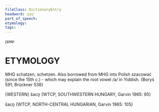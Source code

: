 ```yaml
---
fileClass: DictionaryEntry
headword: שאַצן
part_of_speech: 
etymology: 
tags: 
---
```

שאַצן

ETYMOLOGY
===========
MHG schatzen, schetzen.
Also borrowed from MHG into Polish szacować (since the 15th c.) - which may explain the root vowel /a/ in Yiddish. 
{Boryś 591; Brückner 538}

{WESTERN}
šacn̥ {WTCP, SOUTHWESTERN HUNGARY, Garvin 1965: 95}

šacn̥ {WTCP, NORTH-CENTRAL HUNGARIAN, Garvin 1965: 105}